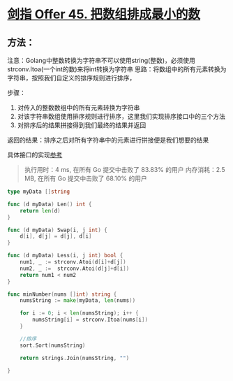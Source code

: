 # [剑指 Offer 45. 把数组排成最小的数](https://leetcode-cn.com/problems/ba-shu-zu-pai-cheng-zui-xiao-de-shu-lcof/)

## 方法：

注意：Golang中整数转换为字符串不可以使用string(整数)，必须使用strconv.Itoa(一个int的数)来将int转换为字符串
思路：将数组中的所有元素转换为字符串，按照我们自定义的排序规则进行排序，

步骤：
1. 对传入的整数数组中的所有元素转换为字符串
2. 对该字符串数组使用排序规则进行排序，这里我们实现排序接口中的三个方法
3. 对排序后的结果拼接得到我们最终的结果并返回

返回的结果：排序之后对所有字符串中的元素进行拼接便是我们想要的结果

具体接口的实现[参考](https://leetcode-cn.com/problems/ba-shu-zu-pai-cheng-zui-xiao-de-shu-lcof/solution/golangzi-ding-yi-pai-xu-gui-ze-by-bbfat/)


> 执行用时：4 ms, 在所有 Go 提交中击败了 83.83% 的用户
> 		内存消耗：2.5 MB, 在所有 Go 提交中击败了 68.10% 的用户


```go
type myData []string

func (d myData) Len() int {
	return len(d)
}

func (d myData) Swap(i, j int) {
	d[i], d[j] = d[j], d[i]
}

func (d myData) Less(i, j int) bool {
	num1, _ := strconv.Atoi(d[i]+d[j])
	num2, _ :=  strconv.Atoi(d[j]+d[i])
	return num1 < num2
}

func minNumber(nums []int) string {
	numsString := make(myData, len(nums))

	for i := 0; i < len(numsString); i++ {
		numsString[i] = strconv.Itoa(nums[i])
	}

	//排序
	sort.Sort(numsString)

	return strings.Join(numsString, "")

}

```

